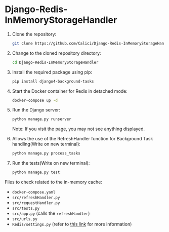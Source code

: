 ﻿# Django-Redis-InMemoryStorageHandler


1. Clone the repository:
   ```bash
   git clone https://github.com/Calici/Django-Redis-InMemoryStorageHandler.git
   ```

2. Change to the cloned repository directory:
   ```bash
   cd Django-Redis-InMemoryStorageHandler
   ```

3. Install the required package using pip:
   ```bash
   pip install django4-background-tasks
   ```

4. Start the Docker container for Redis in detached mode:
   ```bash
   docker-compose up -d
   ```

5. Run the Django server:
   ```bash
   python manage.py runserver
   ```

   Note: If you visit the page, you may not see anything displayed.

6. Allows the use of the RefreshHandler function for Background Task handling(Write on new terminal):
   ```bash
   python manage.py process_tasks
   ```

7. Run the tests(Write on new terminal):
   ```bash
   python manage.py test
   ```

Files to check related to the in-memory cache:
 
- `docker-compose.yaml`
- `src/refreshHandler.py`
- `src/requestHandler.py`
- `src/tests.py`
- `src/app.py` (calls the `refreshHandler`)
- `src/urls.py`
- `Redis/settings.py` (refer to [this link](https://www.dragonflydb.io/faq/how-to-use-redis-with-django) for more information)

